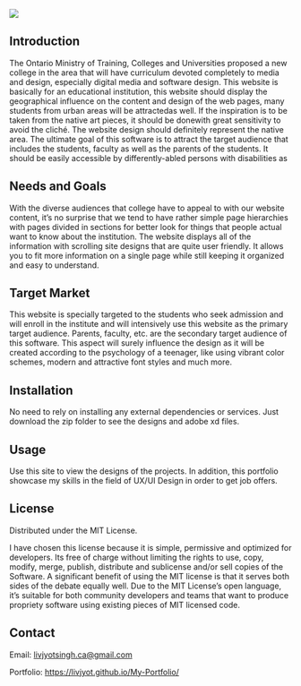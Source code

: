 ![](Images/Final%20Prototypes/Front%20Page.png)

## Introduction
 
The Ontario Ministry of Training, Colleges and Universities proposed a new college in the area that will have curriculum devoted completely to media and design, especially digital media and software design. This website is basically for an educational institution, this website should display the geographical influence on the content and design of the web pages, many students from urban areas will be attractedas well. If the inspiration is to be taken from the native art pieces, it should be donewith great sensitivity to avoid the cliché. The website design should definitely represent the native area. The ultimate goal of this software is to attract the target audience that includes the students, faculty as well as the parents of the students. It should be easily accessible by differently-abled persons with disabilities as

## Needs and Goals

With the diverse audiences that college have to appeal to with our website content, it’s no surprise that we tend to have rather simple page hierarchies with pages divided in sections for better look for things that people actual want to know about the institution. The website displays all of the information with scrolling site designs that are quite user
friendly. It allows you to fit more information on a single page while still keeping it organized and easy to understand.


## Target Market

This website is specially targeted to the students who seek admission and will enroll in the institute and will intensively use this website as the primary target audience. Parents, faculty, etc. are the secondary target audience of this software. This aspect
will surely influence the design as it will be created according to the psychology of a teenager, like using vibrant color schemes, modern and attractive font styles and much more.

## Installation

No need to rely on installing any external dependencies or services. Just download the zip folder to see the designs and adobe xd files.


## Usage

Use this site to view the designs of the projects. In addition, this portfolio showcase my skills in the field of UX/UI Design in order to get job offers.

## License
Distributed under the MIT License. 

I have chosen this license because it is simple, permissive and optimized for developers. Its free of charge without limiting the rights to use, copy, modify, merge, publish, distribute and sublicense and/or sell copies of the Software. A significant benefit of using the MIT license is that it serves both sides of the debate equally well. Due to the MIT License’s open language, it’s suitable for both community developers and teams that want to produce propriety software using existing pieces of MIT licensed code.

## Contact
Email: livjyotsingh.ca@gmail.com

Portfolio: https://livjyot.github.io/My-Portfolio/
